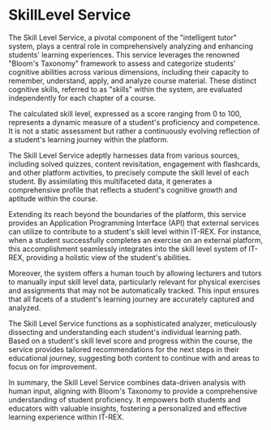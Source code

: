 # SkillLevel Service

The Skill Level Service, a pivotal component of the "intelligent tutor" system, plays a central role in comprehensively analyzing and enhancing students' learning experiences. This service leverages the renowned "Bloom's Taxonomy" framework to assess and categorize students' cognitive abilities across various dimensions, including their capacity to remember, understand, apply, and analyze course material. 
These distinct cognitive skills, referred to as "skills" within the system, are evaluated independently for each chapter of a course.

The calculated skill level, expressed as a score ranging from 0 to 100, represents a dynamic measure of a student's proficiency and competence. 
It is not a static assessment but rather a continuously evolving reflection of a student's learning journey within the platform.

The Skill Level Service adeptly harnesses data from various sources, including solved quizzes, content revisitation, engagement with flashcards, and other platform activities, to precisely compute the skill level of each student. 
By assimilating this multifaceted data, it generates a comprehensive profile that reflects a student's cognitive growth and aptitude within the course.

Extending its reach beyond the boundaries of the platform, this service provides an Application Programming Interface (API) that external services can utilize to contribute to a student's skill level within IT-REX. 
For instance, when a student successfully completes an exercise on an external platform, this accomplishment seamlessly integrates into the skill level system of IT-REX, providing a holistic view of the student's abilities.

Moreover, the system offers a human touch by allowing lecturers and tutors to manually input skill level data, particularly relevant for physical exercises and assignments that may not be automatically tracked. 
This input ensures that all facets of a student's learning journey are accurately captured and analyzed.

The Skill Level Service functions as a sophisticated analyzer, meticulously dissecting and understanding each student's individual learning path. Based on a student's skill level score and progress within the course, the service provides tailored recommendations for the next steps in their educational journey, suggesting both content to continue with and areas to focus on for improvement.

In summary, the Skill Level Service combines data-driven analysis with human input, aligning with Bloom's Taxonomy to provide a comprehensive understanding of student proficiency. It empowers both students and educators with valuable insights, fostering a personalized and effective learning experience within IT-REX.